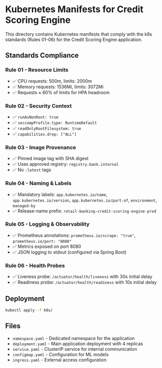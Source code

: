 # Kubernetes Manifests for Credit Scoring Engine

This directory contains Kubernetes manifests that comply with the k8s standards (Rules 01-06) for the Credit Scoring Engine application.

## Standards Compliance

### Rule 01 - Resource Limits
- ✅ CPU requests: 500m, limits: 2000m
- ✅ Memory requests: 1536Mi, limits: 3072Mi
- ✅ Requests ≈ 60% of limits for HPA headroom

### Rule 02 - Security Context
- ✅ `runAsNonRoot: true`
- ✅ `seccompProfile.type: RuntimeDefault`
- ✅ `readOnlyRootFilesystem: true`
- ✅ `capabilities.drop: ["ALL"]`

### Rule 03 - Image Provenance
- ✅ Pinned image tag with SHA digest
- ✅ Uses approved registry: `registry.bank.internal`
- ✅ No `:latest` tags

### Rule 04 - Naming & Labels
- ✅ Mandatory labels: `app.kubernetes.io/name`, `app.kubernetes.io/version`, `app.kubernetes.io/part-of`, `environment`, `managed-by`
- ✅ Release-name prefix: `retail-banking-credit-scoring-engine-prod`

### Rule 05 - Logging & Observability
- ✅ Prometheus annotations: `prometheus.io/scrape: "true"`, `prometheus.io/port: "8080"`
- ✅ Metrics exposed on port 8080
- ✅ JSON logging to stdout (configured via Spring Boot)

### Rule 06 - Health Probes
- ✅ Liveness probe: `/actuator/health/liveness` with 30s initial delay
- ✅ Readiness probe: `/actuator/health/readiness` with 10s initial delay

## Deployment

```bash
kubectl apply -f k8s/
```

## Files

- `namespace.yaml` - Dedicated namespace for the application
- `deployment.yaml` - Main application deployment with 4 replicas
- `service.yaml` - ClusterIP service for internal communication
- `configmap.yaml` - Configuration for ML models
- `ingress.yaml` - External access configuration
